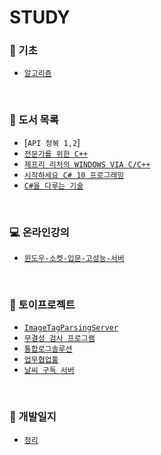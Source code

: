 #  STUDY 

### 📝 기초
   - [`알고리즘`](https://github.com/ktn1075/study/tree/main/algorithm)
<br>

### 📗 도서 목록
   - [`API 정복 1,2`]
   - [`전문가를 위한 C++`](https://github.com/ktn1075/study/tree/main/Language/C%2B%2B/ProfesionalC%2B%2B)
   - [`제프리 리처의 WINDOWS VIA C/C++`](https://github.com/ktn1075/study/tree/main/Language/C%2B%2B/ViaC%2B%2B)
   - [`시작하세요 C# 10 프로그래밍`](https://github.com/ktn1075/study/tree/main/Language/C%23/C%2310)
   - [`C#을 다루는 기술`](https://github.com/ktn1075/study/tree/main/Language/C%23/C%23%EC%9D%84%20%EB%8B%A4%EB%A3%A8%EB%8A%94%20%EA%B8%B0%EC%88%A0)
<br>

### 💻 온라인강의
   - [`윈도우-소켓-입문-고성능-서버`](https://github.com/ktn1075/study/tree/main/NetworkProgramming)
<br>


### 📝 토이프로젝트
   - [`ImageTagParsingServer`](https://github.com/ktn1075/ImageTagParsingServer)
   - [`무결성 검사 프로그램`](https://github.com/ktn1075/IntegrityCheckService)
   - [`통합로그솔루션`](https://github.com/ktn1075/IntegratedLogSolution)
   - [`업무협업툴`](https://github.com/ktn1075/workshareS)
   - [`날씨 구독 서버`](https://github.com/ktn1075/weatherPubSub)
<br>

### 📝 개발일지
   - [`정리`](https://github.com/ktn1075/study/tree/main/DevelopmentDiary)

